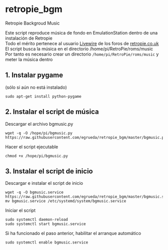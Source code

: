 # retropie_bgm
Retropie Backgroud Music

Este script reproduce música de fondo en EmulationStation dentro de una instalación de Retropie  
Todo el mérito pertenece al usuario [Livewire](https://retropie.org.uk/forum/user/livewire) de los foros de [retropie.co.uk](https://retropie.org.uk/forum/topic/347/background-music-continued-from-help-support)  
El script busca la música en el directorio /home/pi/RetroPie/roms/music  
Por tanto es necesario crear un directorio `/home/pi/RetroPie/roms/music` y meter la música dentro

## 1. Instalar pygame

(sólo si aún no está instalado)
```
sudo apt-get install python-pygame
```

## 2. Instalar el script de música

Descargar el archivo bgmusic.py
```
wget -q -O /hope/pi/bgmusic.py https://raw.githubusercontent.com/egrueda/retropie_bgm/master/bgmusic.py
```

Hacer el script ejecutable
```
chmod +x /hope/pi/bgmusic.py
```

## 3. Instalar el script de inicio

Descargar e instalar el script de inicio
```
wget -q -O bgmusic.service https://raw.githubusercontent.com/egrueda/retropie_bgm/master/bgmusic.service
mv bgmusic.service /etc/systemd/system/bgmusic.service
```

Iniciar el script
```
sudo systemctl daemon-reload
sudo systemctl start bgmusic.service
```

Si ha funcionado el paso anterior, habilitar el arranque automático
```
sudo systemctl enable bgmusic.service
```
